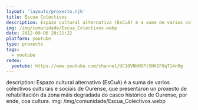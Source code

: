 ```yaml
---
layout: 'layouts/proxecto.njk'
title: Escua Colectivos
description: Espazo cultural alternativo (EsCuA) é a suma de varios colectivos culturais e sociais de Ourense, que presentaron un proxecto de rehabilitación da zona máis degradada do casco histórico de Ourense, por ende, coa cultura.
img: /img/comunidade/Escua_Colectivos.webp
date: 2012-09-06 20:21:22
platform: youtube
type: proxecto
tags:
  - youtube
redes:
  youtube: https://www.youtube.com/channel/UC1OVNhMGFt5NK1F9qT14n9g
---
```

description: Espazo cultural alternativo (EsCuA) é a suma de varios colectivos culturais e sociais de Ourense, que presentaron un proxecto de rehabilitación da zona máis degradada do casco histórico de Ourense, por ende, coa cultura.
img: /img/comunidade/Escua_Colectivos.webp
